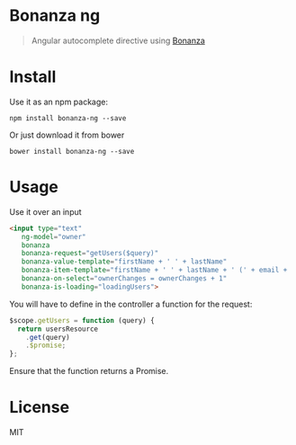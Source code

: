 # Bonanza ng

> Angular autocomplete directive using [Bonanza](http://www.github.com/nescalante/bonanza)

# Install

Use it as an npm package:

```shell
npm install bonanza-ng --save
```

Or just download it from bower

```shell
bower install bonanza-ng --save
```

# Usage

Use it over an input

```html
<input type="text"
   ng-model="owner"
   bonanza
   bonanza-request="getUsers($query)"
   bonanza-value-template="firstName + ' ' + lastName"
   bonanza-item-template="firstName + ' ' + lastName + ' (' + email + ')'"
   bonanza-on-select="ownerChanges = ownerChanges + 1"
   bonanza-is-loading="loadingUsers">
```

You will have to define in the controller a function for the request:

```js
$scope.getUsers = function (query) {
  return usersResource
    .get(query)
    .$promise;
};
```

Ensure that the function returns a Promise.

# License

MIT
